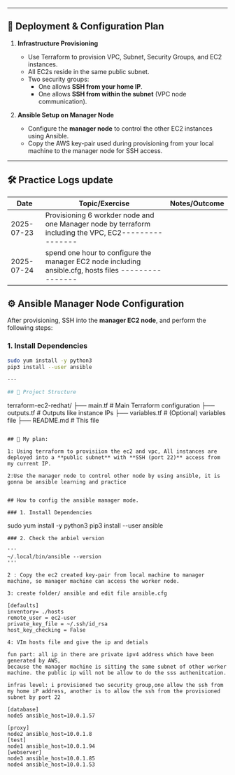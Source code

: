 
---

## 🔧 Deployment & Configuration Plan

1. **Infrastructure Provisioning**  
   - Use Terraform to provision VPC, Subnet, Security Groups, and EC2 instances.
   - All EC2s reside in the same public subnet.
   - Two security groups:
     - One allows **SSH from your home IP**.
     - One allows **SSH from within the subnet** (VPC node communication).

2. **Ansible Setup on Manager Node**
   - Configure the **manager node** to control the other EC2 instances using Ansible.
   - Copy the AWS key-pair used during provisioning from your local machine to the manager node for SSH access.

---


## 🛠️ Practice Logs update

| Date       | Topic/Exercise                         | Notes/Outcome                                              |
|------------|-----------------------------------------|-----------------------------------------------------------|
| 2025-07-23 | Provisioning 6 workder node and one Manager node by terraform including the VPC, EC2----------------|
| 2025-07-24 | spend one hour to configure the manager EC2 node including ansible.cfg, hosts files ----------------|


## ⚙️ Ansible Manager Node Configuration

After provisioning, SSH into the **manager EC2 node**, and perform the following steps:

### 1. Install Dependencies

```bash
sudo yum install -y python3
pip3 install --user ansible

---

## 📁 Project Structure
```
terraform-ec2-redhat/
├── main.tf # Main Terraform configuration
├── outputs.tf # Outputs like instance IPs
├── variables.tf # (Optional) variables file
├── README.md # This file
```

## 🧩 My plan: 

1: Using terraform to provisiion the ec2 and vpc, All instances are deployed into a **public subnet** with **SSH (port 22)** access from my current IP.

2:Use the manager node to control other node by using ansible, it is gonna be ansible learning and practice


## How to config the ansible manager mode.

### 1. Install Dependencies

```
sudo yum install -y python3
pip3 install --user ansible
```
### 2. Check the anbiel version

'''
~/.local/bin/ansible --version
'''

2 : Copy the ec2 created key-pair from local machine to manager machine, so manager machine can access the worker node.

3: create folder/ ansible and edit file ansible.cfg

[defaults]
inventory= ./hosts
remote_user = ec2-user
private_key_file = ~/.ssh/id_rsa
host_key_checking = False

4: VIm hosts file and give the ip and detials

fun part: all ip in there are private ipv4 address which have been generated by AWS, 
because the manager machine is sitting the same subnet of other worker machine. the public ip will not be allow to do the sss authenitcation.

infras level: i provisioned two security group,one allow the ssh from my home iP address, another is to allow the ssh from the provisioned subnet by port 22

[database]
node5 ansible_host=10.0.1.57

[proxy]
node2 ansible_host=10.0.1.8
[test]
node1 ansible_host=10.0.1.94
[webserver]
node3 ansible_host=10.0.1.85
node4 ansible_host=10.0.1.53


